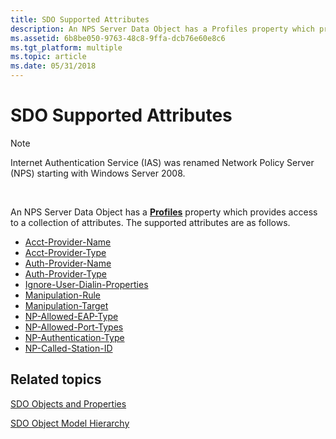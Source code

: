 ```yaml
---
title: SDO Supported Attributes
description: An NPS Server Data Object has a Profiles property which provides access to a collection of attributes. The supported attributes are as follows.
ms.assetid: 6b8be050-9763-48c8-9ffa-dcb76e60e8c6
ms.tgt_platform: multiple
ms.topic: article
ms.date: 05/31/2018
---
```


# SDO Supported Attributes

> [!Note]  
> Internet Authentication Service (IAS) was renamed Network Policy Server (NPS) starting with Windows Server 2008.

 

An NPS Server Data Object has a [**Profiles**](/windows/desktop/api/sdoias/ne-sdoias-profileproperties) property which provides access to a collection of attributes. The supported attributes are as follows.

-   [Acct-Provider-Name](/windows/desktop/Nps/sdo-acct-provider-name)
-   [Acct-Provider-Type](/windows/desktop/Nps/sdo-acct-provider-type)
-   [Auth-Provider-Name](/windows/desktop/Nps/sdo-auth-provider-name)
-   [Auth-Provider-Type](/windows/desktop/Nps/sdo-auth-provider-type)
-   [Ignore-User-Dialin-Properties](/windows/desktop/Nps/sdo-ignore-user-dialin-properties)
-   [Manipulation-Rule](/windows/desktop/Nps/sdo-manipulation-rule)
-   [Manipulation-Target](/windows/desktop/Nps/sdo-manipulation-target)
-   [NP-Allowed-EAP-Type](/windows/desktop/Nps/sdo-np-allowed-eap-type)
-   [NP-Allowed-Port-Types](/windows/desktop/Nps/sdo-np-allowed-port-types)
-   [NP-Authentication-Type](/windows/desktop/Nps/sdo-np-authentication-type)
-   [NP-Called-Station-ID](/windows/desktop/Nps/sdo-np-called-station-id)

## Related topics

<dl> <dt>

[SDO Objects and Properties](/windows/desktop/Nps/sdo-objects-and-properties)
</dt> <dt>

[SDO Object Model Hierarchy](/windows/desktop/Nps/sdo-object-model-hierarchy)
</dt> </dl>

 

 
